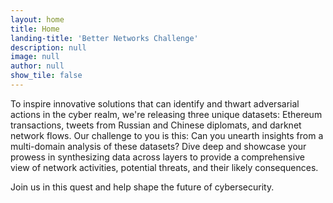```yaml
---
layout: home
title: Home
landing-title: 'Better Networks Challenge'
description: null
image: null
author: null
show_tile: false
---
```


To inspire innovative solutions that can identify and thwart adversarial actions in the cyber realm, we're releasing three unique datasets: Ethereum transactions, tweets from Russian and Chinese diplomats, and darknet network flows. Our challenge to you is this: Can you unearth insights from a multi-domain analysis of these datasets? Dive deep and showcase your prowess in synthesizing data across layers to provide a comprehensive view of network activities, potential threats, and their likely consequences.

Join us in this quest and help shape the future of cybersecurity.
